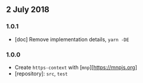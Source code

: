## 2 July 2018

### 1.0.1

- [doc] Remove implementation details, `yarn -DE`

### 1.0.0

- Create `https-context` with [`mnp`][https://mnpjs.org]
- [repository]: `src`, `test`
